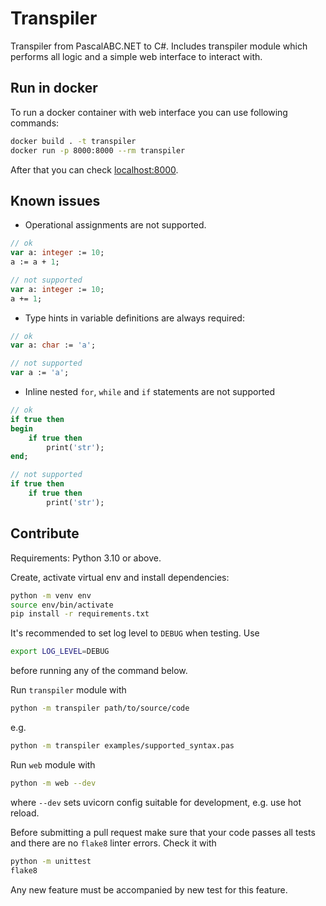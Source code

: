 # Transpiler

Transpiler from PascalABC.NET to C#. Includes transpiler module which performs
all logic and a simple web interface to interact with.

## Run in docker

To run a docker container with web interface you can use following commands:

```bash
docker build . -t transpiler
docker run -p 8000:8000 --rm transpiler
```

After that you can check [localhost:8000](http://localhost:8000).

## Known issues

* Operational assignments are not supported.

```pascal
// ok
var a: integer := 10;
a := a + 1;

// not supported
var a: integer := 10;
a += 1;
```

* Type hints in variable definitions are always required:

```pascal
// ok
var a: char := 'a';

// not supported
var a := 'a';
```

* Inline nested `for`, `while` and `if` statements are not supported

```pascal
// ok
if true then
begin
    if true then
        print('str');
end;

// not supported
if true then
    if true then
        print('str');
```

## Contribute

Requirements: Python 3.10 or above.

Create, activate virtual env and install dependencies:

```bash
python -m venv env
source env/bin/activate
pip install -r requirements.txt
```

It's recommended to set log level to `DEBUG` when testing. Use

```bash
export LOG_LEVEL=DEBUG
```

before running any of the command below.

Run `transpiler` module with

```bash
python -m transpiler path/to/source/code
```

e.g.

```bash
python -m transpiler examples/supported_syntax.pas
```

Run `web` module with

```bash
python -m web --dev
```

where `--dev` sets uvicorn config suitable for development, e.g. use hot reload.

Before submitting a pull request make sure that your code passes
all tests and there are no `flake8` linter errors. Check it with

```bash
python -m unittest
flake8
```

Any new feature must be accompanied by new test for this feature.
